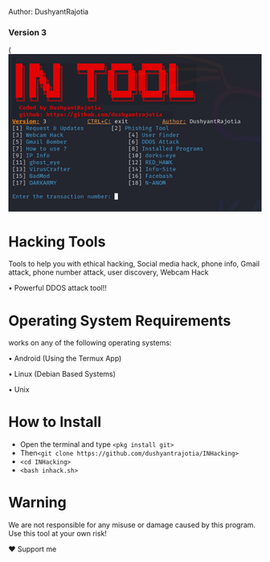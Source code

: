 Author: DushyantRajotia
### Version 3

(![image](https://raw.githubusercontent.com/dushyantrajotia/INHacking/main/inhacking.png)

# Hacking Tools
Tools to help you with ethical hacking, Social media hack, phone info, Gmail attack, phone number attack, user discovery, Webcam Hack

• Powerful DDOS attack tool!!

# Operating System Requirements
works on any of the following operating systems:

• Android (Using the Termux App)

• Linux (Debian Based Systems)

• Unix

# How to Install
* Open the terminal and type `<pkg install git>`
* Then`<git clone https://github.com/dushyantrajotia/INHacking>`
* `<cd INHacking>`
* `<bash inhack.sh>`


# Warning

We are not responsible for any misuse or damage caused by this program. Use this tool at your own risk!


❤️ Support me
